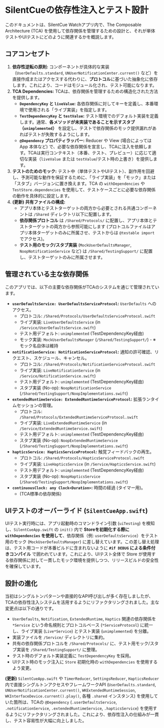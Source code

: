 # SilentCueの依存性注入とテスト設計

このドキュメントは、SilentCue Watchアプリ内で、The Composable Architecture (TCA) を使用して依存関係を管理するための設計と、それが単体テストやUIテストにどのように関連するかを概説します。

## コアコンセプト

1.  **依存性逆転の原則:** コンポーネントが具体的な実装（`UserDefaults.standard`, `UNUserNotificationCenter.current()` など）を直接作成またはアクセスする代わりに、**プロトコル**に基づいた抽象化に依存します。これにより、コードはモジュール化され、テスト可能になります。
2.  **TCA Dependencies:** TCAは、依存関係を管理するための構造化された方法を提供します。
    *   **`DependencyKey` と `liveValue`:** 各依存関係に対してキーを定義し、本番環境で使用される「ライブ実装」を指定します。
    *   **`TestDependencyKey` と `testValue`:** テスト環境でのデフォルト実装を定義します。通常、**各メソッドが未実装であることを示すスタブ（`unimplemented`）** を設定し、テストで依存関係のモック提供漏れがあればテストが失敗するようにします。
    *   **`@Dependency` プロパティラッパー:** Reducer や View (場合によっては App 本体など) で、必要な依存関係を宣言し、TCAに注入を依頼します。TCAは実行コンテキスト（本番、テスト、プレビュー）に応じて適切な実装（`liveValue` または `testValue`/テスト時の上書き）を提供します。
3.  **テストのためのモック:** テスト中（単体テストやUIテスト）、副作用を回避し、予測可能な動作を保証するために、「ライブ実装」を「モック」または「スタブ」バージョンに置き換えます。TCA の `withDependencies` や `TestStore.dependencies` を使用して、テストケースごとに必要な依存関係の動作を具体的に設定します。
4.  **(更新) 共有ファイルの構成:**
    *   アプリ本体とテストターゲットの両方から必要とされる共通コンポーネントは `/Shared` ディレクトリ以下に配置します。
    *   **依存関係プロトコル** は `/Shared/Protocols/` に配置し、アプリ本体とテストターゲットの両方から参照可能にします (プロトコルファイルはアプリ本体ターゲットのみに所属させ、テストからは `@testable import` でアクセス)。
    *   **テスト用のモック/スタブ実装** (`MockUserDefaultsManager`, `NoopNotificationService` など) は `/Shared/TestingSupport/` に配置し、テストターゲットのみに所属させます。

## 管理されている主な依存関係

このアプリでは、以下の主要な依存関係がTCAのシステムを通じて管理されています。

*   **`userDefaultsService: UserDefaultsServiceProtocol`:** `UserDefaults` へのアクセス。
    *   プロトコル: `/Shared/Protocols/UserDefaultsServiceProtocol.swift`
    *   ライブ実装: `LiveUserDefaultsService` (in `/Service/UserDefaultsService.swift`)
    *   テスト用デフォルト: `unimplemented` (TestDependencyKey経由)
    *   モック実装: `MockUserDefaultsManager` (`/Shared/TestingSupport/`) - ※モック名自体は維持
*   **`notificationService: NotificationServiceProtocol`:** 通知の許可確認、リクエスト、スケジュール、キャンセル。
    *   プロトコル: `/Shared/Protocols/NotificationServiceProtocol.swift`
    *   ライブ実装: `LiveNotificationService` (in `/Service/NotificationService.swift`)
    *   テスト用デフォルト: `unimplemented` (TestDependencyKey経由)
    *   スタブ実装 (No-op): `NoopNotificationService` (`/Shared/TestingSupport/NoopImplementations.swift`)
*   **`extendedRuntimeService: ExtendedRuntimeServiceProtocol`:** 拡張ランタイムセッションの管理。
    *   プロトコル: `/Shared/Protocols/ExtendedRuntimeServiceProtocol.swift`
    *   ライブ実装: `LiveExtendedRuntimeService` (in `/Service/ExtendedRuntimeService.swift`)
    *   テスト用デフォルト: `unimplemented` (TestDependencyKey経由)
    *   スタブ実装 (No-op): `NoopExtendedRuntimeService` (`/Shared/TestingSupport/NoopImplementations.swift`)
*   **`hapticsService: HapticsServiceProtocol`:** 触覚フィードバックの再生。
    *   プロトコル: `/Shared/Protocols/HapticsServiceProtocol.swift`
    *   ライブ実装: `LiveHapticsService` (in `/Service/HapticsService.swift`)
    *   テスト用デフォルト: `unimplemented` (TestDependencyKey経由)
    *   スタブ実装 (No-op): `NoopHapticsService` (`/Shared/TestingSupport/NoopImplementations.swift`)
*   **`continuousClock: any Clock<Duration>`:** 時間の経過 (タイマー用)。
    *   (TCA標準の依存関係)

## UIテストのオーバーライド (`SilentCueApp.swift`)

UIテスト実行時には、アプリ起動時のコマンドライン引数 (`uiTesting`) を検知し、`SilentCueApp.swift` の `init()` 内で **Storeを初期化する際に `withDependencies` を使用して**、依存関係（例: `userDefaultsService`）をテスト用のモック (`MockUserDefaultsManager`) に差し替えています。この差し替え処理は、テスト用コードが本番ビルドに含まれないように **`#if DEBUG` による条件付きコンパイル** で囲われています。これにより、UIテスト全体で Store が使用する依存関係に対して一貫したモック環境を提供しつつ、リリースビルドの安全性を確保しています。

## 設計の進化

当初はシングルトンパターンや直接的なAPI呼び出しが多く存在しましたが、TCAの依存性注入システムを活用するようにリファクタリングされました。主な変更点は以下の通りです。

*   `UserDefaults`, `Notification`, `ExtendedRuntime`, `Haptics` 関連の依存関係を `*Service` という命名規則とプロトコルベース (`*ServiceProtocol`) に統一し、ライブ実装 (`Live*Service`) とテスト実装 (`unimplemented`) を分離。
*   実装ファイルを `/Service/` ディレクトリに集約。
*   共有の依存関係プロトコルを `/Shared/Protocols/` に、テスト用モック/スタブ実装を `/Shared/TestingSupport/` に整理。
*   テスト時のデフォルト実装定義に `TestDependencyKey` を採用。
*   UIテスト時のモック注入に `Store` 初期化時の `withDependencies` を使用するよう変更。

**(更新)** `SilentCueApp.swift` や `TimerReducer`, `SettingsReducer`, `HapticsReducer` 内で直接シングルトンアクセスやフレームワークAPI (`UserDefaults.standard`, `UNUserNotificationCenter.current()`, `WKExtendedRuntimeSession`, `WKInterfaceDevice.current().play()`, 各種 `.shared` インスタンス) を使用していた箇所は、TCAの `@Dependency` (`.userDefaultsService`, `.notificationService`, `.extendedRuntimeService`, `.hapticsService`) を使用するようにリファクタリングされました。これにより、依存性注入の仕組みが一貫し、テスト容易性が大幅に向上しました。 